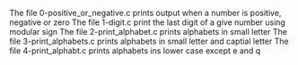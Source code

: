 The file 0-positive_or_negative.c prints output when a number is positive, negative or zero
The file 1-digit.c print the last digit of a give number using modular sign
The file 2-print_alphabet.c prints alphabets in small letter
The file 3-print_alphabets.c prints alphabets in small letter and captial letter 
The file 4-print_alphabt.c prints alphabets ins lower case except e and q
